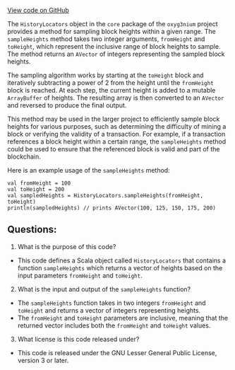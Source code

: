 [View code on GitHub](https://github.com/oxyg3nium/oxyg3nium/flow/src/main/scala/org/oxyg3nium/flow/core/HistoryLocators.scala)

The `HistoryLocators` object in the `core` package of the `oxyg3nium` project provides a method for sampling block heights within a given range. The `sampleHeights` method takes two integer arguments, `fromHeight` and `toHeight`, which represent the inclusive range of block heights to sample. The method returns an `AVector` of integers representing the sampled block heights.

The sampling algorithm works by starting at the `toHeight` block and iteratively subtracting a power of 2 from the height until the `fromHeight` block is reached. At each step, the current height is added to a mutable `ArrayBuffer` of heights. The resulting array is then converted to an `AVector` and reversed to produce the final output.

This method may be used in the larger project to efficiently sample block heights for various purposes, such as determining the difficulty of mining a block or verifying the validity of a transaction. For example, if a transaction references a block height within a certain range, the `sampleHeights` method could be used to ensure that the referenced block is valid and part of the blockchain. 

Here is an example usage of the `sampleHeights` method:

```
val fromHeight = 100
val toHeight = 200
val sampledHeights = HistoryLocators.sampleHeights(fromHeight, toHeight)
println(sampledHeights) // prints AVector(100, 125, 150, 175, 200)
```
## Questions: 
 1. What is the purpose of this code?
- This code defines a Scala object called `HistoryLocators` that contains a function `sampleHeights` which returns a vector of heights based on the input parameters `fromHeight` and `toHeight`.

2. What is the input and output of the `sampleHeights` function?
- The `sampleHeights` function takes in two integers `fromHeight` and `toHeight` and returns a vector of integers representing heights.
- The `fromHeight` and `toHeight` parameters are inclusive, meaning that the returned vector includes both the `fromHeight` and `toHeight` values.

3. What license is this code released under?
- This code is released under the GNU Lesser General Public License, version 3 or later.